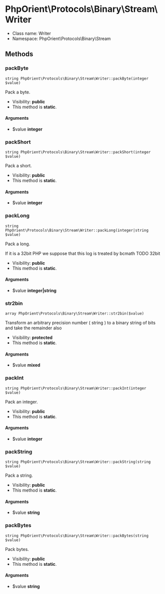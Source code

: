 PhpOrient\Protocols\Binary\Stream\Writer
===============






* Class name: Writer
* Namespace: PhpOrient\Protocols\Binary\Stream







Methods
-------


### packByte

    string PhpOrient\Protocols\Binary\Stream\Writer::packByte(integer $value)

Pack a byte.



* Visibility: **public**
* This method is **static**.


#### Arguments
* $value **integer**



### packShort

    string PhpOrient\Protocols\Binary\Stream\Writer::packShort(integer $value)

Pack a short.



* Visibility: **public**
* This method is **static**.


#### Arguments
* $value **integer**



### packLong

    string PhpOrient\Protocols\Binary\Stream\Writer::packLong(integer|string $value)

Pack a long.

If it is a 32bit PHP we suppose that this log is treated by bcmath
TODO 32bit

* Visibility: **public**
* This method is **static**.


#### Arguments
* $value **integer|string**



### str2bin

    array PhpOrient\Protocols\Binary\Stream\Writer::str2bin($value)

Transform an arbitrary precision number ( string )
to a binary string of bits and take the remainder also



* Visibility: **protected**
* This method is **static**.


#### Arguments
* $value **mixed**



### packInt

    string PhpOrient\Protocols\Binary\Stream\Writer::packInt(integer $value)

Pack an integer.



* Visibility: **public**
* This method is **static**.


#### Arguments
* $value **integer**



### packString

    string PhpOrient\Protocols\Binary\Stream\Writer::packString(string $value)

Pack a string.



* Visibility: **public**
* This method is **static**.


#### Arguments
* $value **string**



### packBytes

    string PhpOrient\Protocols\Binary\Stream\Writer::packBytes(string $value)

Pack bytes.



* Visibility: **public**
* This method is **static**.


#### Arguments
* $value **string**


